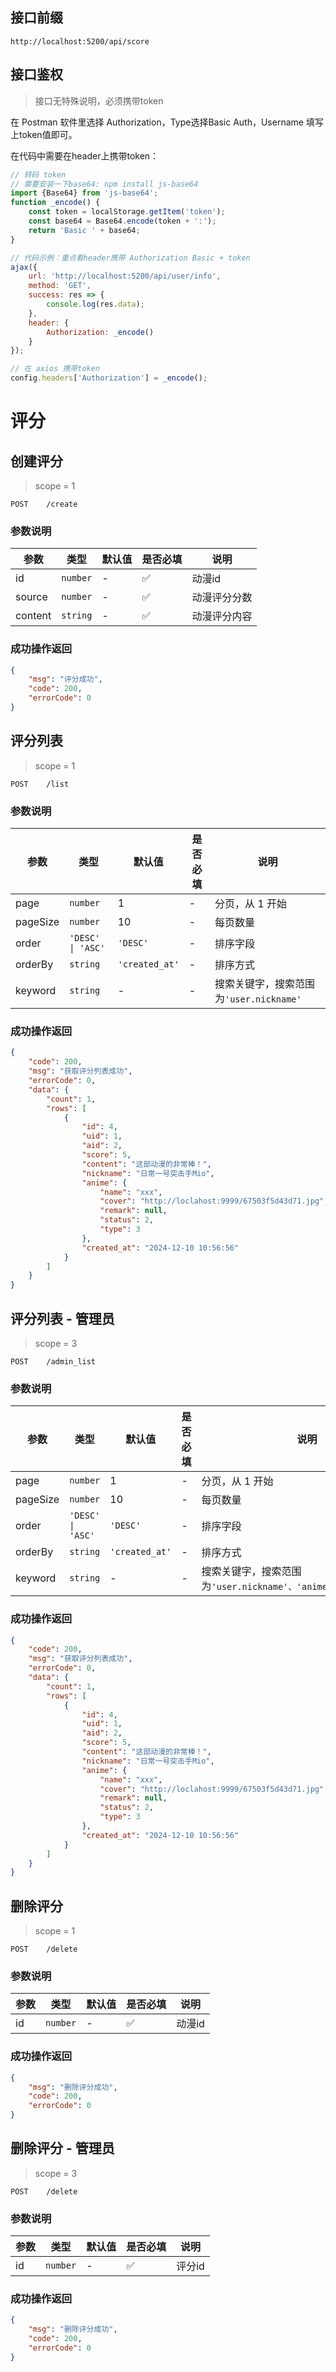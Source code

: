 ## 接口前缀

```shell
http://localhost:5200/api/score
```

## 接口鉴权

> 接口无特殊说明，必须携带token

在 Postman 软件里选择 Authorization，Type选择Basic Auth，Username 填写上token值即可。

在代码中需要在header上携带token：

```js
// 转码 token
// 需要安装一下base64: npm install js-base64
import {Base64} from 'js-base64';
function _encode() {
    const token = localStorage.getItem('token');
    const base64 = Base64.encode(token + ':');
    return 'Basic ' + base64;
}

// 代码示例：重点看header携带 Authorization Basic + token
ajax({
    url: 'http://localhost:5200/api/user/info',
    method: 'GET',
    success: res => {
        console.log(res.data);
    },
    header: {
        Authorization: _encode()
    }
});

// 在 axios 携带token
config.headers['Authorization'] = _encode();
```

# 评分

## 创建评分

> scope = 1

```
POST    /create
```

### 参数说明

| 参数    | 类型     | 默认值 | 是否必填 | 说明         |
| ------- | -------- | ------ | -------- | ------------ |
| id      | `number` | -      | ✅       | 动漫id       |
| source  | `number` | -      | ✅       | 动漫评分分数 |
| content | `string` | -      | ✅       | 动漫评分内容 |

### 成功操作返回

```json
{
    "msg": "评分成功",
    "code": 200,
    "errorCode": 0
}
```

## 评分列表

> scope = 1

```
POST    /list
```

### 参数说明

| 参数     | 类型              | 默认值         | 是否必填 | 说明                                    |
| -------- | ----------------- | -------------- | -------- | --------------------------------------- |
| page     | `number`          | 1              | -        | 分页，从 1 开始                         |
| pageSize | `number`          | 10             | -        | 每页数量                                |
| order    | `'DESC' \| 'ASC'` | `'DESC'`       | -        | 排序字段                                |
| orderBy  | `string`          | `'created_at'` | -        | 排序方式                                |
| keyword  | `string`          | -              | -        | 搜索关键字，搜索范围为`'user.nickname'` |

### 成功操作返回

```json
{
    "code": 200,
    "msg": "获取评分列表成功",
    "errorCode": 0,
    "data": {
        "count": 1,
        "rows": [
            {
                "id": 4,
                "uid": 1,
                "aid": 2,
                "score": 5,
                "content": "这部动漫的非常棒！",
                "nickname": "日常一号突击手Mio",
                "anime": {
                    "name": "xxx",
                    "cover": "http://loclahost:9999/67503f5d43d71.jpg",
                    "remark": null,
                    "status": 2,
                    "type": 3
                },
                "created_at": "2024-12-10 10:56:56"
            }
        ]
    }
}
```

## 评分列表 - 管理员

> scope = 3

```
POST    /admin_list
```

### 参数说明

| 参数     | 类型              | 默认值         | 是否必填 | 说明                                                             |
| -------- | ----------------- | -------------- | -------- | ---------------------------------------------------------------- |
| page     | `number`          | 1              | -        | 分页，从 1 开始                                                  |
| pageSize | `number`          | 10             | -        | 每页数量                                                         |
| order    | `'DESC' \| 'ASC'` | `'DESC'`       | -        | 排序字段                                                         |
| orderBy  | `string`          | `'created_at'` | -        | 排序方式                                                         |
| keyword  | `string`          | -              | -        | 搜索关键字，搜索范围为`'user.nickname'、'anime.name'、'content'` |

### 成功操作返回

```json
{
    "code": 200,
    "msg": "获取评分列表成功",
    "errorCode": 0,
    "data": {
        "count": 1,
        "rows": [
            {
                "id": 4,
                "uid": 1,
                "aid": 2,
                "score": 5,
                "content": "这部动漫的非常棒！",
                "nickname": "日常一号突击手Mio",
                "anime": {
                    "name": "xxx",
                    "cover": "http://loclahost:9999/67503f5d43d71.jpg",
                    "remark": null,
                    "status": 2,
                    "type": 3
                },
                "created_at": "2024-12-10 10:56:56"
            }
        ]
    }
}
```

## 删除评分

> scope = 1

```
POST    /delete
```

### 参数说明

| 参数 | 类型     | 默认值 | 是否必填 | 说明   |
| ---- | -------- | ------ | -------- | ------ |
| id   | `number` | -      | ✅       | 动漫id |

### 成功操作返回

```json
{
    "msg": "删除评分成功",
    "code": 200,
    "errorCode": 0
}
```

## 删除评分 - 管理员

> scope = 3

```
POST    /delete
```

### 参数说明

| 参数 | 类型     | 默认值 | 是否必填 | 说明   |
| ---- | -------- | ------ | -------- | ------ |
| id   | `number` | -      | ✅       | 评分id |

### 成功操作返回

```json
{
    "msg": "删除评分成功",
    "code": 200,
    "errorCode": 0
}
```
